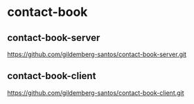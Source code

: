 # contact-book

## contact-book-server
https://github.com/gildemberg-santos/contact-book-server.git

## contact-book-client
https://github.com/gildemberg-santos/contact-book-client.git